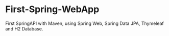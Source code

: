 # First-Spring-WebApp
First SpringAPI with Maven, using Spring Web, Spring Data JPA, Thymeleaf and H2 Database.
